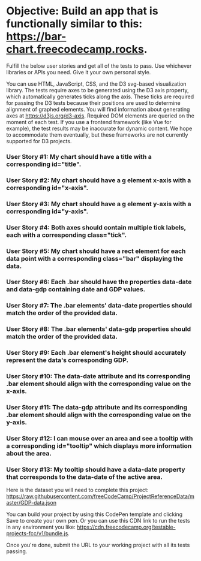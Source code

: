 # Objective: Build an app that is functionally similar to this: https://bar-chart.freecodecamp.rocks.

Fulfill the below user stories and get all of the tests to pass. Use whichever libraries or APIs you need. Give it your own personal style.

You can use HTML, JavaScript, CSS, and the D3 svg-based visualization library. The tests require axes to be generated using the D3 axis property,
which automatically generates ticks along the axis. These ticks are required for passing the D3 tests because their positions are used to determine
alignment of graphed elements. You will find information about generating axes at https://d3js.org/d3-axis. Required DOM elements are queried on the
moment of each test. If you use a frontend framework (like Vue for example), the test results may be inaccurate for dynamic content. We hope to
accommodate them eventually, but these frameworks are not currently supported for D3 projects.

### User Story #1: My chart should have a title with a corresponding id="title".

### User Story #2: My chart should have a g element x-axis with a corresponding id="x-axis".

### User Story #3: My chart should have a g element y-axis with a corresponding id="y-axis".

### User Story #4: Both axes should contain multiple tick labels, each with a corresponding class="tick".

### User Story #5: My chart should have a rect element for each data point with a corresponding class="bar" displaying the data.

### User Story #6: Each .bar should have the properties data-date and data-gdp containing date and GDP values.

### User Story #7: The .bar elements' data-date properties should match the order of the provided data.

### User Story #8: The .bar elements' data-gdp properties should match the order of the provided data.

### User Story #9: Each .bar element's height should accurately represent the data's corresponding GDP.

### User Story #10: The data-date attribute and its corresponding .bar element should align with the corresponding value on the x-axis.

### User Story #11: The data-gdp attribute and its corresponding .bar element should align with the corresponding value on the y-axis.

### User Story #12: I can mouse over an area and see a tooltip with a corresponding id="tooltip" which displays more information about the area.

### User Story #13: My tooltip should have a data-date property that corresponds to the data-date of the active area.

Here is the dataset you will need to complete this project: https://raw.githubusercontent.com/freeCodeCamp/ProjectReferenceData/master/GDP-data.json

You can build your project by using this CodePen template and clicking Save to create your own pen. Or you can use this CDN link to run the tests in any environment you like: https://cdn.freecodecamp.org/testable-projects-fcc/v1/bundle.js.

Once you're done, submit the URL to your working project with all its tests passing.
